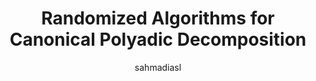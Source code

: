 ---
layout: post

author: sahmadiasl
title:  "Randomized Algorithms for Canonical Polyadic Decomposition"
presentation: "/assets/Ahmadi-Presentation_2.pdf"
categories: HOSVD Randomization Tensor_Factorization
comments: true
---